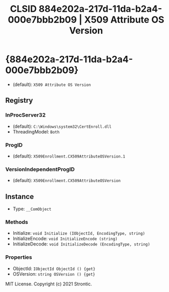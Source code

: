 ﻿---
title: "CLSID 884e202a-217d-11da-b2a4-000e7bbb2b09 | X509 Attribute OS Version"
excerpt: What is COM-Object CLSID 884e202a-217d-11da-b2a4-000e7bbb2b09?
---

# {884e202a-217d-11da-b2a4-000e7bbb2b09}

* (default): `X509 Attribute OS Version`

## Registry


### InProcServer32

* (default): `C:\Windows\system32\CertEnroll.dll`
* ThreadingModel: `Both`

### ProgID

* (default): `X509Enrollment.CX509AttributeOSVersion.1`

### VersionIndependentProgID

* (default): `X509Enrollment.CX509AttributeOSVersion`

## Instance

* Type: `__ComObject`

### Methods

* Initialize: `void Initialize (IObjectId, EncodingType, string)`
* InitializeEncode: `void InitializeEncode (string)`
* InitializeDecode: `void InitializeDecode (EncodingType, string)`

### Properties

* ObjectId: `IObjectId ObjectId () {get} `
* OSVersion: `string OSVersion () {get} `

MIT License. Copyright (c) 2021 Strontic.


